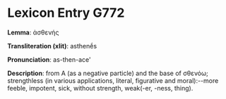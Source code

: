 # Lexicon Entry G772

**Lemma**: ἀσθενής

**Transliteration (xlit)**: asthenḗs

**Pronunciation**: as-then-ace'

**Description**:
from Α (as a negative particle) and the base of σθενόω; strengthless (in various applications, literal, figurative and moral):--more feeble, impotent, sick, without strength, weak(-er, -ness, thing).
